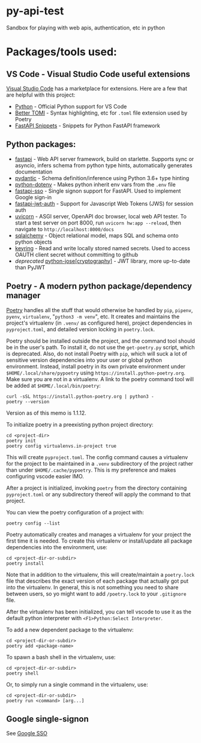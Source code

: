 # py-api-test
Sandbox for playing with web apis, authentication, etc in python


# Packages/tools used:

## VS Code - Visual Studio Code useful extensions
[Visual Studio Code](https://code.visualstudio.com/) has a marketplace for extensions. Here are a few that are helpful with this project:

- [Python](https://marketplace.visualstudio.com/items?itemName=ms-python.python) - Official Python support for VS Code
- [Better TOMl](https://marketplace.visualstudio.com/items?itemName=bungcip.better-toml) - Syntax highlighting, etc for `.toml` file extension used by Poetry
- [FastAPI Snippets](https://marketplace.visualstudio.com/items?itemName=damildrizzy.fastapi-snippets) - Snippets for Python FastAPI framework

## Python packages:

- [fastapi](https://pypi.org/project/fastapi/) - Web API server framework, build on starlette. Supports sync or asyncio, infers schema from python type hints, automatically generates documentation
- [pydantic](https://pypi.org/project/pydantic/) - Schema definition/inference using Python 3.6+ type hinting
- [python-dotenv](https://pypi.org/project/python-dotenv/) - Makes python inherit env vars from the `.env` file
- [fastapi-sso](https://pypi.org/project/fastapi-sso/) - Single signon support for FastAPI. Used to implement Google sign-in
- [fastapi-jwt-auth](https://pypi.org/project/fastapi-jwt-auth/) - Support for Javascript Web Tokens (JWS) for session auth
- [uvicorn](https://pypi.org/project/fastapi/) - ASGI server, OpenAPI doc browser, local web API tester. To start a test server on port 8000, run
`uvicorn hw:app --reload`, then navigate to `http://localhost:8000/docs`
- [sqlalchemy](https://pypi.org/project/sqlalchemy/) - Object relational model, maps SQL and schema onto python objects
- [keyring](https://pypi.org/project/keyring/) - Read and write locally stored named secrets. Used to access OAUTH client secret without committing to github
- _deprecated_ [python-jose\[cryptography\]](https://pypi.org/project/python-jose/) - JWT library, more up-to-date than PyJWT

## Poetry - A modern python package/dependency manager

[Poetry](https://python-poetry.org/) handles all the stuff that would otherwise be handled by `pip`, `pipenv`, `pyenv`, `virtualenv`, "`python3 -m venv`", etc. It creates and maintains the project's virtualenv (in `.venv/` as configured here), project dependencies in `pyproject.toml`, and detailed version locking in `poetry.lock`.

Poetry should be installed outside the project, and the command tool should be in the user's path. To install it, do not use the `get-poetry.py` script, which is deprecated. Also, do not install Poetry with `pip`, which will suck a lot of sensitive version dependencies into your user or global python environment.
Instead, install poetry in its own private environment under `$HOME/.local/share/pypoetry` using `https://install.python-poetry.org`.
Make sure you are not in a virtualenv. A link to the poetry command tool will be added at `$HOME/.local/bin/poetry`:

```
curl -sSL https://install.python-poetry.org | python3 -
poetry --version
```
Version as of this memo is 1.1.12.

To initialize poetry in a preexisting python project directory:

```
cd <project-dir>
poetry init
poetry config virtualenvs.in-project true
```
This will create `pyproject.toml`.  The config command causes a virtualenv for the project to be maintained in a `.venv` subdirectory
of the project rather than under `$HOME/.cache/pypoetry`. This is my preference and makes configuring vscode easier IMO.

After a project is initialized, invoking `poetry` from the directory containing `pyproject.toml` or any subdirectory thereof will
apply the command to that project.

You can view the poetry configuration of a project with:
```
poetry config --list
```

Poetry automatically creates and manages a virtualenv for your project the first time it is needed. To create this virtualenv or
install/update all package dependencies into the environment, use:
```
cd <project-dir-or-subdir>
poetry install
```

Note that in addition to the virtualenv, this will create/maintain a `poetry.lock` file that describes the exact
version of each package that actually got put into the virtualenv. In general, this is not something you need to
share between users, so yo might want to add `/poetry.lock` to your `.gitignore` file.

After the virtualenv has been initialized, you can tell vscode to use it as the default python interpreter with `<F1>Python:Select Interpreter`.

To add a new dependent package to the virtualenv:
```
cd <project-dir-or-subdir>
poetry add <package-name>
```

To spawn a bash shell in the virtualenv, use:
```
cd <project-dir-or-subdir>
poetry shell
```

Or, to simply run a single command in the virtualenv, use:
```
cd <project-dir-or-subdir>
poetry run <command> [arg...]
```
## Google single-signon

See [Google SSO](google-sso.md)